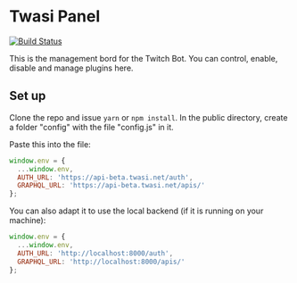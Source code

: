 # Twasi Panel

[![Build Status](https://travis-ci.org/Twasi/twasi-panel.svg?branch=master)](https://travis-ci.org/Twasi/twasi-panel)

This is the management bord for the Twitch Bot. You can control, enable, disable and manage plugins
here.

## Set up

Clone the repo and issue `yarn` or `npm install`. In the public directory, create a folder "config"
with the file "config.js" in it.

Paste this into the file:

```javascript
window.env = {
  ...window.env,
  AUTH_URL: 'https://api-beta.twasi.net/auth',
  GRAPHQL_URL: 'https://api-beta.twasi.net/apis/'
};
```

You can also adapt it to use the local backend (if it is running on your machine):

```javascript
window.env = {
  ...window.env,
  AUTH_URL: 'http://localhost:8000/auth',
  GRAPHQL_URL: 'http://localhost:8000/apis/'
};
```

